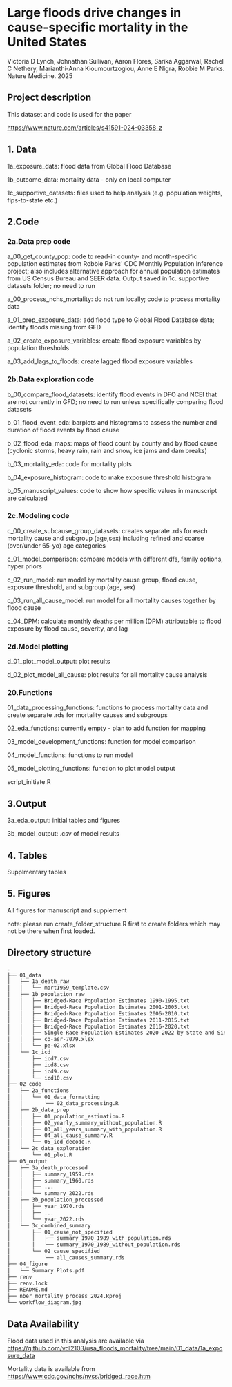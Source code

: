 # Large floods drive changes in cause-specific mortality in the United States
Victoria D Lynch, Johnathan Sullivan, Aaron Flores, Sarika Aggarwal, Rachel C Nethery, Marianthi-Anna Kioumourtzoglou, Anne E Nigra, Robbie M Parks. Nature Medicine. 2025

## Project description

This dataset and code is used for the paper

https://www.nature.com/articles/s41591-024-03358-z

## 1. Data
1a_exposure_data: flood data from Global Flood Database 

1b_outcome_data: mortality data - only on local computer 

1c_supportive_datasets: files used to help analysis (e.g. population weights, fips-to-state etc.)

## 2.Code 

### 2a.Data prep code
a_00_get_county_pop: code to read-in county- and month-specific population estimates from Robbie Parks' CDC Monthly Population Inference project; also includes alternative approach for annual population estimates from US Census Bureau and SEER data. Output saved in 1c. supportive datasets folder; no need to run 

a_00_process_nchs_mortality: do not run locally; code to process mortality data 

a_01_prep_exposure_data: add flood type to Global Flood Database data; identify floods missing from GFD

a_02_create_exposure_variables: create flood exposure variables by population thresholds 

a_03_add_lags_to_floods: create lagged flood exposure variables 

### 2b.Data exploration code
b_00_compare_flood_datasets: identify flood events in DFO and NCEI that are not currently in GFD; no need to run unless specifically comparing flood datasets

b_01_flood_event_eda: barplots and histograms to assess the number and duration of flood events by flood cause 

b_02_flood_eda_maps: maps of flood count by county and by flood cause (cyclonic storms, heavy rain, rain and snow, ice jams and dam breaks)

b_03_mortality_eda: code for mortality plots

b_04_exposure_histogram: code to make exposure threshold histogram

b_05_manuscript_values: code to show how specific values in manuscript are calculated

### 2c.Modeling code
c_00_create_subcause_group_datasets: creates separate .rds for each mortality cause and subgroup (age,sex) including refined and coarse (over/under 65-yo) age categories

c_01_model_comparison: compare models with different dfs, family options, hyper priors

c_02_run_model: run model by mortality cause group, flood cause, exposure threshold, and subgroup (age, sex)

c_03_run_all_cause_model: run model for all mortality causes together by flood cause

c_04_DPM: calculate monthly deaths per million (DPM) attributable to flood exposure by flood cause, severity, and lag 

### 2d.Model plotting
d_01_plot_model_output: plot results

d_02_plot_model_all_cause: plot results for all mortality cause analysis 

### 20.Functions
01_data_processing_functions: functions to process mortality data and create separate .rds for mortality causes and subgroups

02_eda_functions: currently empty - plan to add function for mapping 

03_model_development_functions: function for model comparison

04_model_functions: functions to run model

05_model_plotting_functions: function to plot model output 

script_initiate.R

## 3.Output
3a_eda_output: initial tables and figures 

3b_model_output: .csv of model results 

## 4. Tables
Supplmentary tables

## 5. Figures
All figures for manuscript and supplement 

note: please run create_folder_structure.R first to create folders which may not be there when first loaded.

## Directory structure

```md
.
├── 01_data
│   ├── 1a_death_raw
│   │   └── mort1959_template.csv
│   ├── 1b_population_raw
│   │   ├── Bridged-Race Population Estimates 1990-1995.txt
│   │   ├── Bridged-Race Population Estimates 2001-2005.txt
│   │   ├── Bridged-Race Population Estimates 2006-2010.txt
│   │   ├── Bridged-Race Population Estimates 2011-2015.txt
│   │   ├── Bridged-Race Population Estimates 2016-2020.txt
│   │   ├── Single-Race Population Estimates 2020-2022 by State and Single-Year Age_2020-2022.txt
│   │   ├── co-asr-7079.xlsx
│   │   └── pe-02.xlsx
│   └── 1c_icd
│       ├── icd7.csv
│       ├── icd8.csv
│       ├── icd9.csv
│       └── icd10.csv
├── 02_code
│   ├── 2a_functions
│   │   └── 01_data_formatting
│   │       └── 02_data_processing.R
│   ├── 2b_data_prep
│   │   ├── 01_population_estimation.R
│   │   ├── 02_yearly_summary_without_population.R
│   │   ├── 03_all_years_summary_with_population.R
│   │   ├── 04_all_cause_summary.R
│   │   └── 05_icd_decode.R
│   └── 2c_data_exploration
│       └── 01_plot.R
├── 03_output
│   ├── 3a_death_processed
│   │   ├── summary_1959.rds
│   │   ├── summary_1960.rds
│   │   ├── ...
│   │   └── summary_2022.rds
│   ├── 3b_population_processed
│   │   ├── year_1970.rds
│   │   ├── ...
│   │   └── year_2022.rds
│   └── 3c_combined_summary
│       ├── 01_cause_not_specified
│       │   ├── summary_1970_1989_with_population.rds
│       │   └── summary_1970_1989_without_population.rds
│       └── 02_cause_specified
│           └── all_causes_summary.rds
├── 04_figure
│   └── Summary Plots.pdf
├── renv
├── renv.lock
├── README.md
├── nber_mortality_process_2024.Rproj
└── workflow_diagram.jpg
```

## Data Availability 
Flood data used in this analysis are available via https://github.com/vdl2103/usa_floods_mortality/tree/main/01_data/1a_exposure_data

Mortality data is available from https://www.cdc.gov/nchs/nvss/bridged_race.htm


